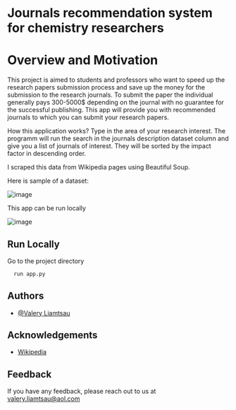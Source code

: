 
# Journals recommendation system for chemistry researchers

# Overview and Motivation
This project is aimed to students and professors who want to speed 
up the research papers submission process and save up the money 
for the submission to the research journals. To submit the paper 
the individual generally pays 300-5000$ depending on the journal 
with no guarantee for the successful publishing. This app will 
provide you with recommended journals to which you can submit your research
papers.

How this application works? Type in the area of your research interest.
The programm will run the search in the journals description dataset column
 and give you a list of journals of 
interest. They will be sorted by the impact factor in descending order.

I scraped this data from Wikipedia pages using Beautiful Soup.

Here is sample of a dataset:

![image](https://user-images.githubusercontent.com/71885827/187176619-b4541254-527a-4e7f-bf54-672280427cf2.png)

This app can be run locally

![image](https://user-images.githubusercontent.com/71885827/187176707-d082302d-249d-4c14-ac7c-dd993d4327a0.png)
## Run Locally


Go to the project directory

```bash
  run app.py
```


## Authors

- [@Valery Liamtsau](https://www.linkedin.com/in/valery-liamtsau/)


## Acknowledgements

 - [Wikipedia](https://www.wikipedia.org/)


## Feedback

If you have any feedback, please reach out to us at 
valery.liamtsau@aol.com

